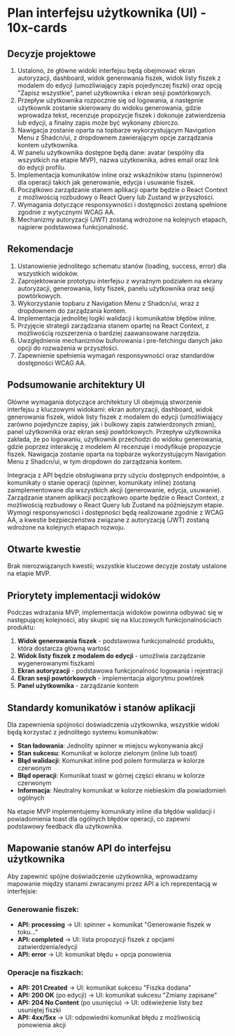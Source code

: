 # Plan interfejsu użytkownika (UI) - 10x-cards

## Decyzje projektowe

1. Ustalono, że główne widoki interfejsu będą obejmować ekran autoryzacji, dashboard, widok generowania fiszek, widok listy fiszek z modalem do edycji (umożliwiający zapis pojedynczej fiszki) oraz opcją "Zapisz wszystkie", panel użytkownika i ekran sesji powtórkowych.
2. Przepływ użytkownika rozpocznie się od logowania, a następnie użytkownik zostanie skierowany do widoku generowania, gdzie wprowadza tekst, recenzuje propozycje fiszek i dokonuje zatwierdzenia lub edycji, a finalny zapis może być wykonany zbiorczo.
3. Nawigacja zostanie oparta na topbarze wykorzystującym Navigation Menu z Shadcn/ui, z dropdownem zawierającym opcje zarządzania kontem użytkownika.
4. W panelu użytkownika dostępne będą dane: avatar (wspólny dla wszystkich na etapie MVP), nazwa użytkownika, adres email oraz link do edycji profilu.
5. Implementacja komunikatów inline oraz wskaźników stanu (spinnerów) dla operacji takich jak generowanie, edycja i usuwanie fiszek.
6. Początkowo zarządzanie stanem aplikacji oparte będzie o React Context z możliwością rozbudowy o React Query lub Zustand w przyszłości.
7. Wymagania dotyczące responsywności i dostępności zostaną spełnione zgodnie z wytycznymi WCAG AA.
8. Mechanizmy autoryzacji (JWT) zostaną wdrożone na kolejnych etapach, najpierw podstawowa funkcjonalność.

## Rekomendacje

1. Ustanowienie jednolitego schematu stanów (loading, success, error) dla wszystkich widoków.
2. Zaprojektowanie prototypu interfejsu z wyraźnym podziałem na ekrany autoryzacji, generowania, listy fiszek, panelu użytkownika oraz sesji powtórkowych.
3. Wykorzystanie topbaru z Navigation Menu z Shadcn/ui, wraz z dropdownem do zarządzania kontem.
4. Implementacja jednolitej logiki walidacji i komunikatów błędów inline.
5. Przyjęcie strategii zarządzania stanem opartej na React Context, z możliwością rozszerzenia o bardziej zaawansowane narzędzia.
6. Uwzględnienie mechanizmów buforowania i pre-fetchingu danych jako opcji do rozważenia w przyszłości.
7. Zapewnienie spełnienia wymagań responsywności oraz standardów dostępności WCAG AA.

## Podsumowanie architektury UI

Główne wymagania dotyczące architektury UI obejmują stworzenie interfejsu z kluczowymi widokami: ekran autoryzacji, dashboard, widok generowania fiszek, widok listy fiszek z modalem do edycji (umożliwiający zarówno pojedyncze zapisy, jak i bulkowy zapis zatwierdzonych zmian), panel użytkownika oraz ekran sesji powtórkowych. Przepływ użytkownika zakłada, że po logowaniu, użytkownik przechodzi do widoku generowania, gdzie poprzez interakcję z modelem AI recenzuje i modyfikuje propozycje fiszek. Nawigacja zostanie oparta na topbarze wykorzystującym Navigation Menu z Shadcn/ui, w tym dropdown do zarządzania kontem.

Integracja z API będzie obsługiwana przy użyciu dostępnych endpointów, a komunikaty o stanie operacji (spinner, komunikaty inline) zostaną zaimplementowane dla wszystkich akcji (generowanie, edycja, usuwanie). Zarządzanie stanem aplikacji początkowo oparte będzie o React Context, z możliwością rozbudowy o React Query lub Zustand na późniejszym etapie. Wymogi responsywności i dostępności będą realizowane zgodnie z WCAG AA, a kwestie bezpieczeństwa związane z autoryzacją (JWT) zostaną wdrożone na kolejnych etapach rozwoju.

## Otwarte kwestie

Brak nierozwiązanych kwestii; wszystkie kluczowe decyzje zostały ustalone na etapie MVP.

## Priorytety implementacji widoków
Podczas wdrażania MVP, implementacja widoków powinna odbywać się w następującej kolejności, aby skupić się na kluczowych funkcjonalnościach produktu:

1. **Widok generowania fiszek** - podstawowa funkcjonalność produktu, która dostarcza główną wartość
2. **Widok listy fiszek z modalem do edycji** - umożliwia zarządzanie wygenerowanymi fiszkami
3. **Ekran autoryzacji** - podstawowa funkcjonalność logowania i rejestracji
4. **Ekran sesji powtórkowych** - implementacja algorytmu powtórek
5. **Panel użytkownika** - zarządzanie kontem

## Standardy komunikatów i stanów aplikacji
Dla zapewnienia spójności doświadczenia użytkownika, wszystkie widoki będą korzystać z jednolitego systemu komunikatów:

- **Stan ładowania**: Jednolity spinner w miejscu wykonywania akcji
- **Stan sukcesu**: Komunikat w kolorze zielonym (inline lub toast)
- **Błąd walidacji**: Komunikat inline pod polem formularza w kolorze czerwonym
- **Błąd operacji**: Komunikat toast w górnej części ekranu w kolorze czerwonym
- **Informacja**: Neutralny komunikat w kolorze niebieskim dla powiadomień ogólnych

Na etapie MVP implementujemy komunikaty inline dla błędów walidacji i powiadomienia toast dla ogólnych błędów operacji, co zapewni podstawowy feedback dla użytkownika.

## Mapowanie stanów API do interfejsu użytkownika
Aby zapewnić spójne doświadczenie użytkownika, wprowadzamy mapowanie między stanami zwracanymi przez API a ich reprezentacją w interfejsie:

### Generowanie fiszek:
- **API: processing** → UI: spinner + komunikat "Generowanie fiszek w toku..."
- **API: completed** → UI: lista propozycji fiszek z opcjami zatwierdzenia/edycji
- **API: error** → UI: komunikat błędu + opcja ponowienia

### Operacje na fiszkach:
- **API: 201 Created** → UI: komunikat sukcesu "Fiszka dodana"
- **API: 200 OK** (po edycji) → UI: komunikat sukcesu "Zmiany zapisane"
- **API: 204 No Content** (po usunięciu) → UI: odświeżenie listy bez usuniętej fiszki
- **API: 4xx/5xx** → UI: odpowiedni komunikat błędu z możliwością ponowienia akcji
